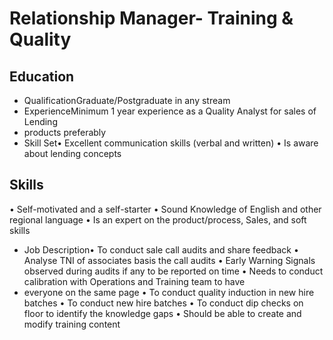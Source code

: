# Relationship Manager- Training & Quality

## Education

* QualificationGraduate/Postgraduate in any stream
* ExperienceMinimum 1 year experience as a Quality Analyst for sales of Lending
* products preferably
* Skill Set• Excellent communication skills (verbal and written)
• Is aware about lending concepts

## Skills

• Self-motivated and a self-starter
• Sound Knowledge of English and other regional language
• Is an expert on the product/process, Sales, and soft skills
* Job Description• To conduct sale call audits and share feedback
• Analyse TNI of associates basis the call audits
• Early Warning Signals observed during audits if any to be reported on time
• Needs to conduct calibration with Operations and Training team to have
* everyone on the same page
• To conduct quality induction in new hire batches
• To conduct new hire batches
• To conduct dip checks on floor to identify the knowledge gaps
• Should be able to create and modify training content
